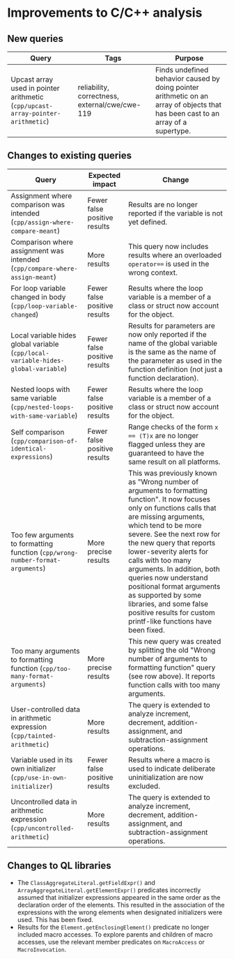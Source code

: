 # Improvements to C/C++ analysis

## New queries

| **Query**                   | **Tags**  | **Purpose**                                                        |
|-----------------------------|-----------|--------------------------------------------------------------------|
| Upcast array used in pointer arithmetic (`cpp/upcast-array-pointer-arithmetic`) | reliability, correctness, external/cwe/cwe-119 | Finds undefined behavior caused by doing pointer arithmetic on an array of objects that has been cast to an array of a supertype. |

## Changes to existing queries

| **Query**                  | **Expected impact**    | **Change**                                                       |
|----------------------------|------------------------|------------------------------------------------------------------|
| Assignment where comparison was intended (`cpp/assign-where-compare-meant`) | Fewer false positive results | Results are no longer reported if the variable is not yet defined. |
| Comparison where assignment was intended (`cpp/compare-where-assign-meant`) | More results | This query now includes results where an overloaded `operator==` is used in the wrong context. |
| For loop variable changed in body (`cpp/loop-variable-changed`)  | Fewer false positive results | Results where the loop variable is a member of a class or struct now account for the object. |
| Local variable hides global variable (`cpp/local-variable-hides-global-variable`) | Fewer false positive results | Results for parameters are now only reported if the name of the global variable is the same as the name of the parameter as used in the function definition (not just a function declaration). |
| Nested loops with same variable (`cpp/nested-loops-with-same-variable`) | Fewer false positive results | Results where the loop variable is a member of a class or struct now account for the object. |
| Self comparison (`cpp/comparison-of-identical-expressions`) | Fewer false positive results | Range checks of the form `x == (T)x` are no longer flagged unless they are guaranteed to have the same result on all platforms. |
| Too few arguments to formatting function (`cpp/wrong-number-format-arguments`) | More precise results | This was previously known as "Wrong number of arguments to formatting function". It now focuses only on functions calls that are missing arguments, which tend to be more severe. See the next row for the new query that reports lower-severity alerts for calls with too many arguments. In addition, both queries now understand positional format arguments as supported by some libraries, and some false positive results for custom printf-like functions have been fixed.|
| Too many arguments to formatting function (`cpp/too-many-format-arguments`) | More precise results | This new query was created by splitting the old "Wrong number of arguments to formatting function" query (see row above). It reports function calls with too many arguments.  |
| User-controlled data in arithmetic expression (`cpp/tainted-arithmetic`) | More results | The query is extended to analyze increment, decrement, addition-assignment, and subtraction-assignment operations. |
| Variable used in its own initializer (`cpp/use-in-own-initializer`) | Fewer false positive results | Results where a macro is used to indicate deliberate uninitialization are now excluded. |
|Uncontrolled data in arithmetic expression (`cpp/uncontrolled-arithmetic`) | More results | The query is extended to analyze increment, decrement, addition-assignment, and subtraction-assignment operations. |
 
## Changes to QL libraries

* The `ClassAggregateLiteral.getFieldExpr()` and `ArrayAggregateLiteral.getElementExpr()` predicates incorrectly assumed that initializer expressions appeared in the same order as the declaration order of the elements. This resulted in the association of the expressions with the wrong elements when designated initializers were used. This has been fixed.
* Results for the `Element.getEnclosingElement()` predicate no longer included macro accesses. To explore parents and children of macro accesses, use the relevant member predicates on `MacroAccess` or `MacroInvocation`.
